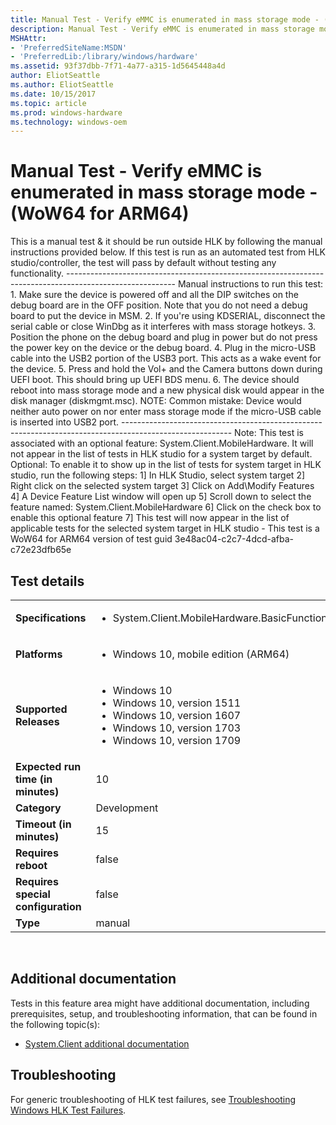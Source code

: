 ```yaml
---
title: Manual Test - Verify eMMC is enumerated in mass storage mode - (WoW64 for ARM64)
description: Manual Test - Verify eMMC is enumerated in mass storage mode - (WoW64 for ARM64)
MSHAttr:
- 'PreferredSiteName:MSDN'
- 'PreferredLib:/library/windows/hardware'
ms.assetid: 93f37dbb-7f71-4a77-a315-1d5645448a4d
author: EliotSeattle
ms.author: EliotSeattle
ms.date: 10/15/2017
ms.topic: article
ms.prod: windows-hardware
ms.technology: windows-oem
---
```


# <span id="p_hlk_test.ad6bc2c1-1944-43b1-b47e-6f554a9d609a"></span>Manual Test - Verify eMMC is enumerated in mass storage mode - (WoW64 for ARM64)


This is a manual test & it should be run outside HLK by following the manual instructions provided below. If this test is run as an automated test from HLK studio/controller, the test will pass by default without testing any functionality. --------------------------------------------------------------------------------------------------------- Manual instructions to run this test: 1. Make sure the device is powered off and all the DIP switches on the debug board are in the OFF position. Note that you do not need a debug board to put the device in MSM. 2. If you're using KDSERIAL, disconnect the serial cable or close WinDbg as it interferes with mass storage hotkeys. 3. Position the phone on the debug board and plug in power but do not press the power key on the device or the debug board. 4. Plug in the micro-USB cable into the USB2 portion of the USB3 port. This acts as a wake event for the device. 5. Press and hold the Vol+ and the Camera buttons down during UEFI boot. This should bring up UEFI BDS menu. 6. The device should reboot into mass storage mode and a new physical disk would appear in the disk manager (diskmgmt.msc). NOTE: Common mistake: Device would neither auto power on nor enter mass storage mode if the micro-USB cable is inserted into USB2 port. --------------------------------------------------------------------------------------------------------- Note: This test is associated with an optional feature: System.Client.MobileHardware. It will not appear in the list of tests in HLK studio for a system target by default. Optional: To enable it to show up in the list of tests for system target in HLK studio, run the following steps: 1\] In HLK Studio, select system target 2\] Right click on the selected system target 3\] Click on Add\\Modify Features 4\] A Device Feature List window will open up 5\] Scroll down to select the feature named: System.Client.MobileHardware 6\] Click on the check box to enable this optional feature 7\] This test will now appear in the list of applicable tests for the selected system target in HLK studio - This test is a WoW64 for ARM64 version of test guid 3e48ac04-c2c7-4dcd-afba-c72e23dfb65e

## Test details
|||
|---|---|
| **Specifications**  | <ul><li>System.Client.MobileHardware.BasicFunctionality</li></ul> |  
| **Platforms**   | <ul><li>Windows 10, mobile edition (ARM64)</li></ul> |
| **Supported Releases** | <ul><li>Windows 10</li><li>Windows 10, version 1511</li><li>Windows 10, version 1607</li><li>Windows 10, version 1703</li><li>Windows 10, version 1709</li></ul> |
|**Expected run time (in minutes)**| 10 |
|**Category**| Development |
|**Timeout (in minutes)**| 15 |
|**Requires reboot**| false |
|**Requires special configuration**| false |
|**Type**| manual |

 

## <span id="Additional_documentation"></span><span id="additional_documentation"></span><span id="ADDITIONAL_DOCUMENTATION"></span>Additional documentation


Tests in this feature area might have additional documentation, including prerequisites, setup, and troubleshooting information, that can be found in the following topic(s):

-   [System.Client additional documentation](system-client-additional-documentation.md)

## <span id="Troubleshooting"></span><span id="troubleshooting"></span><span id="TROUBLESHOOTING"></span>Troubleshooting


For generic troubleshooting of HLK test failures, see [Troubleshooting Windows HLK Test Failures](..\user\troubleshooting-windows-hlk-test-failures.md).

 

 






